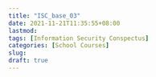 ```yaml
---
title: "ISC_base_03"
date: 2021-11-21T11:35:55+08:00
lastmod:
tags: [Information Security Conspectus]
categories: [School Courses]
slug:
draft: true
---
```


